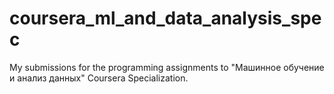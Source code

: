 # coursera_ml_and_data_analysis_spec
My submissions for the programming assignments to "Машинное обучение и анализ данных" Coursera Specialization.
